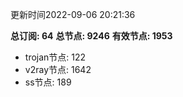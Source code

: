 更新时间2022-09-06 20:21:36

**总订阅: 64**
**总节点: 9246**
**有效节点: 1953**
- trojan节点: 122
- v2ray节点: 1642
- ss节点: 189
